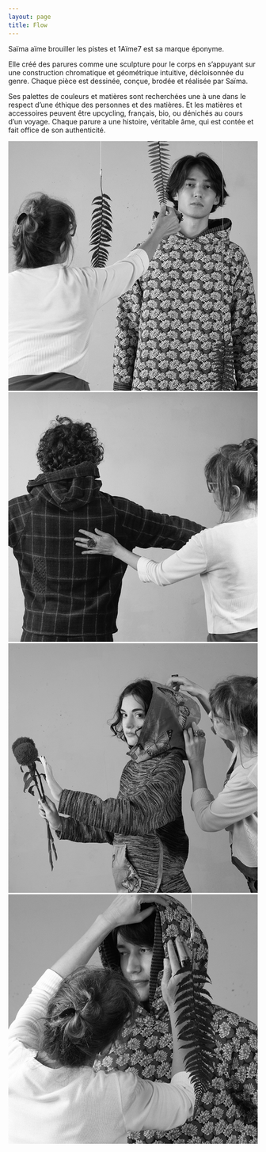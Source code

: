 ```yaml
---
layout: page
title: Flow
---
```


Saïma aïme brouiller les pistes et 1Aïme7 est sa marque éponyme.

Elle créé des parures comme une sculpture pour le corps en s’appuyant sur une construction chromatique et géométrique intuitive, décloisonnée du genre. Chaque pièce est dessinée, conçue, brodée et réalisée par Saïma.

Ses palettes de couleurs et matières sont recherchées une à une dans le respect d’une éthique des personnes et des matières. Et les matières et accessoires peuvent être upcycling, français, bio, ou dénichés au cours d’un voyage. Chaque parure a une histoire, véritable âme, qui est contée et fait office de son authenticité.

<div class="gallery" data-columns="2">
	<img class="lazyload" src="/images/flow/backstage-nathan.png">
  <img class="lazyload" src="/images/flow/backstage-stan.png">
  <img class="lazyload" src="/images/flow/backstage-lea.png">
  <img class="lazyload" src="/images/flow/backstage-nathan-1.png">
</div>
